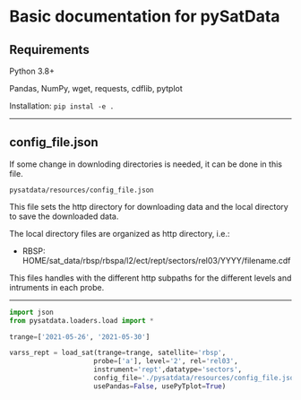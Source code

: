 # Basic documentation for pySatData


## Requirements


Python 3.8+

Pandas, NumPy, wget, requests, cdflib, pytplot

Installation: ```pip instal -e .```

***
## config_file.json

If some change in downloding directories is needed, it can be done in this file.

```pysatdata/resources/config_file.json```

This file sets the http directory for downloading data and the local directory to save the downloaded data.

The local directory files are organized as http directory, i.e.:
* RBSP: HOME/sat_data/rbsp/rbspa/l2/ect/rept/sectors/rel03/YYYY/filename.cdf

This files handles with the different http subpaths for the different levels and intruments in each probe.

***

```python
import json
from pysatdata.loaders.load import *

trange=['2021-05-26', '2021-05-30']

varss_rept = load_sat(trange=trange, satellite='rbsp',
                     probe=['a'], level='2', rel='rel03',
                     instrument='rept',datatype='sectors',
                     config_file='./pysatdata/resources/config_file.json', downloadonly=False,
                     usePandas=False, usePyTplot=True)
```

